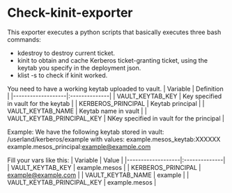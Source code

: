 # Check-kinit-exporter

This exporter executes a python scripts that basically executes three bash commands:
- kdestroy to destroy current ticket.
- kinit to obtain and cache Kerberos ticket-granting ticket, using the keytab you specify in the deployment json.
- klist -s to check if kinit worked.

You need to have a working keytab uploaded to vault.
| Variable | Definition |
|-------------------|:--------------|
| VAULT_KEYTAB_KEY    | Key specified in vault for the keytab        |
| KERBEROS_PRINCIPAL    | Keytab principal       |
| VAULT_KEYTAB_NAME    | Keytab name in vault         |
| VAULT_KEYTAB_PRINCIPAL_KEY    | NKey specified in vault for the principal        |

Example:
We have the following keytab stored in vault:
/userland/kerberos/example
with values:
example.mesos_keytab:XXXXXX
example.mesos_principal:example@example.com

Fill your vars like this:
| Variable | Value |
|-------------------|:--------------|
| VAULT_KEYTAB_KEY    | example.mesos        |
| KERBEROS_PRINCIPAL    | example@example.com       |
| VAULT_KEYTAB_NAME    | example         |
| VAULT_KEYTAB_PRINCIPAL_KEY    | example.mesos        |